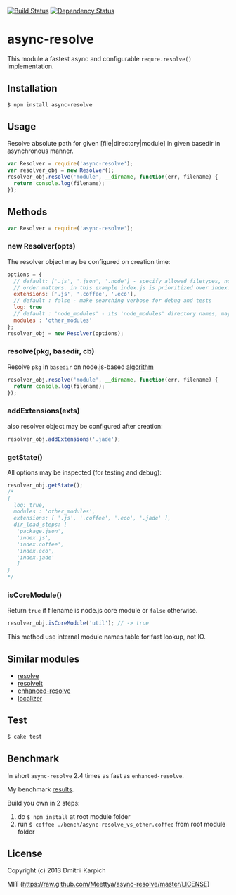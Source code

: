 [![Build Status](https://secure.travis-ci.org/Meettya/async-resolve.png)](http://travis-ci.org/Meettya/async-resolve)
[![Dependency Status](https://gemnasium.com/Meettya/async-resolve.svg)](https://gemnasium.com/Meettya/async-resolve)



# async-resolve

This module a fastest async and configurable `requre.resolve()` implementation.

## Installation

```bash
$ npm install async-resolve
```

## Usage

Resolve absolute path for given [file|directory|module] in given basedir in asynchronous manner.

```javascript
var Resolver = require('async-resolve');
var resolver_obj = new Resolver();
resolver_obj.resolve('module', __dirname, function(err, filename) {
  return console.log(filename);
});
```

## Methods

```javascript
var Resolver = require('async-resolve');
```

### new Resolver(opts)

The resolver object may be configured on creation time:

```javascript
options = {
  // default: ['.js', '.json', '.node'] - specify allowed filetypes, note that the
  // order matters. in this example index.js is prioritized over index.coffee
  extensions: ['.js', '.coffee', '.eco'],
  // default : false - make searching verbose for debug and tests
  log: true
  // default : 'node_modules' - its 'node_modules' directory names, may be changed
  modules : 'other_modules'
};
resolver_obj = new Resolver(options);
```

### resolve(pkg, basedir, cb)

Resolve `pkg` in `basedir` on node.js-based [algorithm](http://nodejs.org/api/modules.html#modules_all_together) 

```javascript
resolver_obj.resolve('module', __dirname, function(err, filename) {
  return console.log(filename);
});
```

### addExtensions(exts)

also resolver object may be configured after creation:

```javascript
resolver_obj.addExtensions('.jade');
```

### getState()

All options may be inspected (for testing and debug):

```javascript
resolver_obj.getState();
/*
{
  log: true,
  modules : 'other_modules',
  extensions: [ '.js', '.coffee', '.eco', '.jade' ],
  dir_load_steps: [
   'package.json',
   'index.js',
   'index.coffee',
   'index.eco',
   'index.jade' 
   ] 
}
*/
```

### isCoreModule()

Return `true` if filename is node.js core module or `false` otherwise.

```javascript
resolver_obj.isCoreModule('util'); // -> true
```
This method use internal module names table for fast lookup, not IO.

## Similar modules

* [resolve](https://github.com/substack/node-resolve)
* [resolveIt](https://github.com/jhamlet/node-resolveit)
* [enhanced-resolve](https://github.com/webpack/enhanced-resolve)
* [localizer](https://github.com/AndreasMadsen/localizer)

## Test

```bash
$ cake test
```

## Benchmark

In short `async-resolve` 2.4 times as fast as `enhanced-resolve`.

My benchmark [results](https://github.com/Meettya/async-resolve/blob/master/Benchmarking.md).

Build you own in 2 steps:

1. do  `$ npm install` at root module folder
3. run `$ coffee ./bench/async-resolve_vs_other.coffee` from root module folder

## License

Copyright (c) 2013 Dmitrii Karpich

MIT (https://raw.github.com/Meettya/async-resolve/master/LICENSE)

